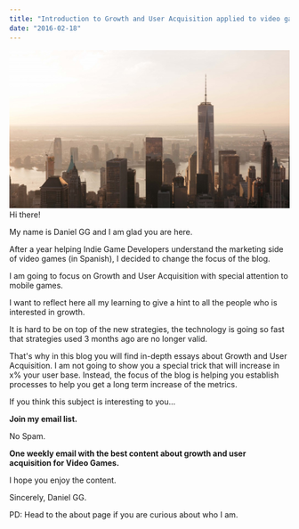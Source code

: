 ```yaml
---
title: "Introduction to Growth and User Acquisition applied to video games"
date: "2016-02-18"
---
```


![El blog que no avanza, retrocede](images/El-blog-que-no-avanza-retroce-sin-texto-1024x579.jpg)Hi there!

My name is Daniel GG and I am glad you are here.

After a year helping Indie Game Developers understand the marketing side of video games (in Spanish), I decided to change the focus of the blog.

I am going to focus on Growth and User Acquisition with special attention to mobile games.

I want to reflect here all my learning to give a hint to all the people who is interested in growth.

It is hard to be on top of the new strategies, the technology is going so fast that strategies used 3 months ago are no longer valid.

That's why in this blog you will find in-depth essays about Growth and User Acquisition. I am not going to show you a special trick that will increase in x% your user base. Instead, the focus of the blog is helping you establish processes to help you get a long term increase of the metrics.

If you think this subject is interesting to you...

**Join my email list.**

No Spam.

**One weekly email with the best content about growth and user acquisition for Video Games.**

I hope you enjoy the content.

Sincerely, Daniel GG.

PD: Head to the about page if you are curious about who I am.
